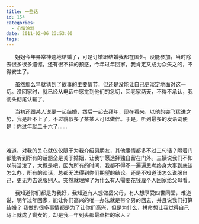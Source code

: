 ```yaml
---
title: 一些话
id: 154
categories:
  - 心情涂鸦
date: 2011-02-06 23:53:00
tags:
---
```


<div id="blogContent" class="text-article">

&nbsp;&nbsp;&nbsp;&nbsp;&nbsp; 姐姐今年异常神速地结婚了，可是订婚跟结婚我都在国外，没能参加，当时除去很多很多遗憾，还有很不祥的预感，今年过年回家，我肯定又成为众矢之的，不得安生了。

&nbsp;&nbsp;&nbsp;&nbsp;&nbsp; 虽然那么早就猜到了故事的主要情节，但还是没能让自己更淡定地面对这一切。没回家时，就已经从电话中感觉到他们的急切，回老家两天，不得不承认，我彻头彻尾认输了。

&nbsp;&nbsp;&nbsp;&nbsp;&nbsp; 当初还跟某人说要一起结婚，然后一起去拜年，现在看来，以他的突飞猛进之势，我是赶不上了，不过貌似多了某某人可以做伴。于是，听到最多的发语词便是：你过年就二十六了&hellip;&hellip;

&nbsp;&nbsp;&nbsp;&nbsp;&nbsp;

难道，对我的关心就仅仅限于为我介绍男朋友，其他事情都多不过三句话？隔着门都能听到所有的话题全是关于婚姻，让我宁愿选择独自留在门外。三姨说我们不如
以前活泼了，大概是吧，因为所有的时间，我都不得不一遍遍思考终身大事到底该怎么办，所有的谈话，总都无法得到你们期望的结论。还是不知道该怎么说服自
己，更无力去说服别人。突然就理解了为什么有人需要花钱雇个人回家给父母看。

&nbsp;&nbsp;&nbsp;&nbsp;&nbsp; 
我知道你们都是为我好，我知道有人想做岳父母，有人想享受四世同堂，难道说，明年过年回家，能让你们高兴的唯一办法就是带个男的回去，并且说我们打算结婚？
我做的很多事情都是为了让你们高兴，但是为什么，拼命想让我觉得自己马上就成了剩女的，却是我一年到头都最牵挂的家人？

</div>